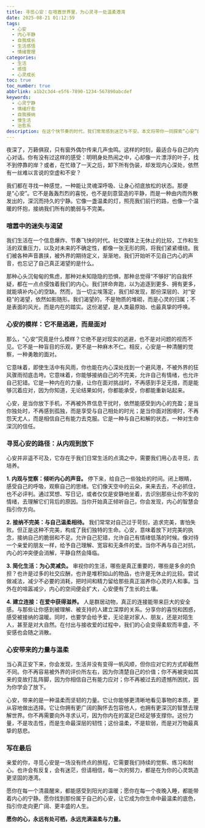 ```yaml
---
title: 寻觅心安：在喧嚣世界里，为心灵寻一处温柔港湾
date: 2025-08-21 01:12:59
tags:
  - 心安
  - 内心平静
  - 自我成长
  - 生活感悟
  - 情绪管理
categories:
  - 生活
  - 感悟
  - 心灵成长
toc: true
toc_number: true
abbrlink: a1b2c3d4-e5f6-7890-1234-567890abcdef
keywords:
  - 心灵宁静
  - 情绪疗愈
  - 自我接纳
  - 慢生活
  - 治愈系
description: 在这个快节奏的时代，我们常常感到迷茫与不安。本文将带你一同探索“心安”的真谛，它不是逃避，而是面对；不是完美，而是接纳。让我们在喧嚣中，为自己的心灵寻觅一处温柔的港湾，找到那份属于自己的宁静与力量。
---
```


夜深了，万籁俱寂，只有窗外偶尔传来几声虫鸣。这样的时刻，最适合与自己的内心对话。你有没有过这样的感受：明明身处热闹之中，心却像一片漂浮的叶子，找不到停靠的岸？或者，在忙碌了一天之后，卸下所有伪装，却发现内心深处，依然有一丝难以言说的空虚和不安？

我们都在寻找一种感觉，一种能让灵魂深呼吸、让身心彻底放松的状态。那便是“心安”。它不是轰轰烈烈的喜悦，也不是刻意营造的平静，而是一种由内而外散发出的，深沉而持久的宁静。它像一盏温柔的灯，照亮我们前行的路，也像一个温暖的怀抱，接纳我们所有的脆弱与不完美。

### 喧嚣中的迷失与渴望

我们生活在一个信息爆炸、节奏飞快的时代。社交媒体上无休止的比较，工作和生活的双重压力，以及对未来的不确定性，都像一张无形的网，将我们紧紧缠绕。我们被各种声音裹挟，被外界的期待定义，渐渐地，我们开始听不见自己内心的声音，也忘记了自己真正渴望的是什么。

那种心头沉甸甸的焦虑，那种对未知隐隐的恐惧，那种总觉得“不够好”的自我怀疑，都在一点点侵蚀着我们的内心。我们拼命奔跑，以为追逐到更多、拥有更多，就能填补内心的空缺。然而，当一切尘埃落定，我们却发现，那份深层的、对“安稳”的渴望，依然如影随形。我们渴望的，不是物质的堆砌，而是心灵的归属；不是表面的风光，而是内在的踏实。这份渴望，是人类最原始、也最真挚的呼唤。

### 心安的模样：它不是逃避，而是面对

那么，“心安”究竟是什么模样？它绝不是对现实的逃避，也不是对问题的视而不见。它不是一种盲目的乐观，更不是一种麻木不仁。相反，心安是一种清醒的觉察，一种勇敢的面对。

它意味着，即使生活中有风雨，你也能在内心深处找到一个避风港，不被外界的狂风骤雨彻底击垮。它意味着，你能够接纳自己的不完美，允许自己有情绪，也允许自己犯错。它是一种内在的力量，让你在面对挑战时，不再感到手足无措，而是能够沉着应对，因为你知道，无论结果如何，你都能承受，你都能重新站起来。

心安，是当你放下手机，不再被外界信息干扰时，依然能感受到内心的充盈；是当你独处时，不再感到孤独，而是享受与自己相处的时光；是当你面对困境时，不再怨天尤人，而是相信自己有能力去克服。它是一种与自己和解的状态，一种对生命深沉的信任。

### 寻觅心安的路径：从内观到放下

心安并非遥不可及，它存在于我们日常生活的点滴之中，需要我们用心去寻觅，去培养。

**1. 内观与觉察：倾听内心的声音。**
停下来，给自己一些独处的时间。闭上眼睛，感受自己的呼吸，观察自己的思绪。它们像天空中的云朵，来来去去，不必抓住，也不必评判。通过冥想、写日记，或者仅仅是安静地坐着，去识别那些让你不安的情绪，去理解它们背后的原因。当你开始真正倾听自己，你会发现，内心的智慧会指引你方向。

**2. 接纳不完美：与自己温柔相待。**
我们常常对自己过于苛刻，追求完美，害怕失败。但正是这种不完美，构成了我们独特的生命。心安，意味着放下对完美的执念，接纳自己的脆弱和不足。允许自己犯错，允许自己有情绪低落的时候。像对待一个亲爱的朋友一样，给予自己理解、宽容和无条件的爱。当你不再与自己对抗，内心的冲突便会消解，平静自然会降临。

**3. 简化生活：为心灵减负。**
审视你的生活，哪些是真正重要的，哪些是多余的负担？也许是过多的社交应酬，也许是堆积如山的物品，也许是无休止的比较。尝试做减法，减少不必要的消耗，把时间和精力留给那些真正滋养你心灵的人和事。当外在的喧嚣减少，内心的空间便会扩大，心安便有了生长的土壤。

**4. 建立连接：在爱中获得滋养。**
人是群居动物，真正的连接能带来巨大的安全感。与那些让你感到被理解、被支持的人建立深厚的关系。分享你的喜悦和困惑，感受被接纳的温暖。同时，也要学会给予爱，无论是对家人、朋友，还是对陌生人，甚至是对大自然。在付出与接收爱的过程中，我们的心会变得柔软而丰盛，不安感也会随之消散。

### 心安带来的力量与温柔

当心真正安下来，你会发现，生活并没有变得一帆风顺，但你应对它的方式却截然不同。你不再容易被外界的评价所左右，因为你清楚自己的价值；你不再被突如其来的变故打乱阵脚，因为你相信自己有能力应对；你不再被过去的遗憾所困扰，因为你学会了放下。

心安，带来的是一种温柔而坚韧的力量。它让你能够更清晰地看见事物的本质，更从容地做出选择。它让你拥有更广阔的胸怀去包容他人，也拥有更深沉的智慧去理解世界。你不再需要向外寻求认可，因为你内在的富足已经足够支撑你。这份力量，不是攻击性，而是生命最深层的韧性；这份温柔，不是软弱，而是对万物最真挚的慈悲。

### 写在最后

亲爱的你，寻觅心安是一场没有终点的旅程，它需要我们持续的觉察、练习和耐心。也许会有反复，会有迷茫，但请相信，每一次的努力，都是在为你的心灵筑造更坚固的港湾。

愿你在每一个清晨醒来，都能感受到阳光的温暖；愿你在每一个夜晚入睡，都能带着内心的宁静。愿你找到那份属于自己的心安，让它成为你生命中最温柔的底色，指引你走向更广阔、更丰盛的人生。

**愿你的心，永远有处可栖，永远充满温柔与力量。**